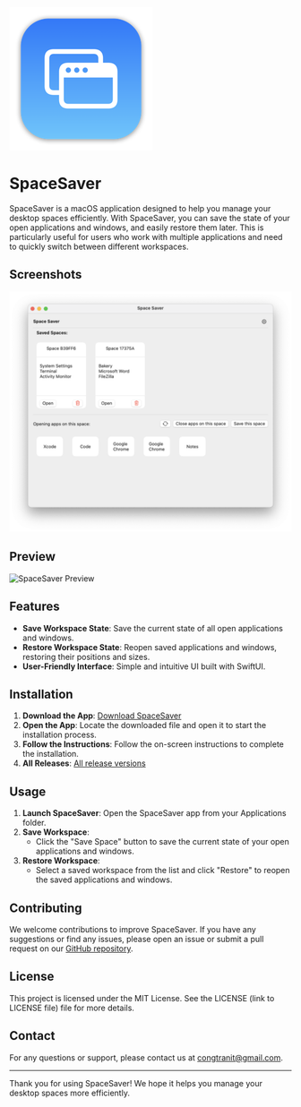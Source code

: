 ![SpaceSaver Logo](docs/mac256.png)

# SpaceSaver

SpaceSaver is a macOS application designed to help you manage your desktop spaces efficiently. With SpaceSaver, you can save the state of your open applications and windows, and easily restore them later. This is particularly useful for users who work with multiple applications and need to quickly switch between different workspaces.

## Screenshots

![SpaceSaver Main Screen](docs/Screenshot%202024-11-08%20at%2016.35.18.png)

## Preview

![SpaceSaver Preview](docs/SpaceSaver%202024-11-08%20at%2016.32.07.gif)

## Features

- **Save Workspace State**: Save the current state of all open applications and windows.
- **Restore Workspace State**: Reopen saved applications and windows, restoring their positions and sizes.
- **User-Friendly Interface**: Simple and intuitive UI built with SwiftUI.

## Installation

1. **Download the App**: [Download SpaceSaver](https://github.com/tranhuycong/space-saver/releases/download/v1.0.2/SpaceSaver-Installer.dmg)
2. **Open the App**: Locate the downloaded file and open it to start the installation process.
3. **Follow the Instructions**: Follow the on-screen instructions to complete the installation.
4. **All Releases**: [All release versions](https://github.com/tranhuycong/space-saver/releases/)

## Usage

1. **Launch SpaceSaver**: Open the SpaceSaver app from your Applications folder.
2. **Save Workspace**:
   - Click the "Save Space" button to save the current state of your open applications and windows.
3. **Restore Workspace**:
   - Select a saved workspace from the list and click "Restore" to reopen the saved applications and windows.

## Contributing

We welcome contributions to improve SpaceSaver. If you have any suggestions or find any issues, please open an issue or submit a pull request on our [GitHub repository](https://github.com/tranhuycong/space-saver).

## License

This project is licensed under the MIT License. See the LICENSE (link to LICENSE file) file for more details.

## Contact

For any questions or support, please contact us at [congtranit@gmail.com](mailto:congtranit@gmail.com).

---

Thank you for using SpaceSaver! We hope it helps you manage your desktop spaces more efficiently.

